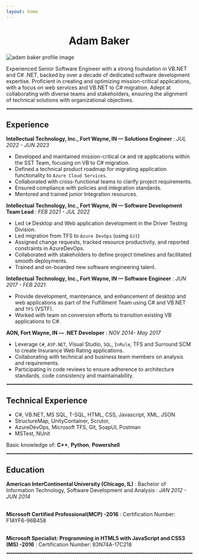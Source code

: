 ```yaml
---
layout: home
---
```


<h1 style="text-align:center">Adam Baker</h1>

<img id="profile-image" src="/WebPortfolio/assets/images/user.png" alt="adam baker profile image" style="display: block; margin-left: auto; margin-right: auto;"/>

Experienced Senior Software Engineer with a strong foundation in VB.NET and C# .NET, backed by over a decade of dedicated software development expertise. Proficient in creating and optimizing mission-critical applications, with a focus on web services and VB.NET to C# migration. Adept at collaborating with diverse teams and stakeholders, ensuring the alignment of technical solutions with organizational objectives.

<hr width="100%" style="border: 1px dashed #C0C0C0" >

Experience
----------

**Intellectual Technology, Inc., Fort Wayne, IN — Solutions Engineer**
:  _JUL 2022 - JUN 2023_

- Developed and maintained mission-critical `C#` and `VB` applications within the SST Team, focusing on VB to C# migration.
- Defined a technical product roadmap for migrating application functionality to `Azure Cloud Services`.
- Collaborated with cross-functional teams to clarify project requirements.
- Ensured compliance with policies and integration standards.
- Mentored and trained junior Integration resources.

**Intellectual Technology, Inc., Fort Wayne, IN — Software Development Team Lead**
:  _FEB 2021 - JUL 2022_

- Led `C#` Desktop and Web application development in the Driver Testing Division.
- Led migration from TFS to `Azure DevOps` (using `Git`)
- Assigned change requests, tracked resource productivity, and reported constraints in AzureDevOps.
- Collaborated with stakeholders to define project timelines and facilitated smooth deployments.
- Trained and on-boarded new software engineering talent.

**Intellectual Technology, Inc., Fort Wayne, IN — Software Engineer**
:  _JUN 2017 - FEB 2021_

- Provide development, maintenance, and enhancement of desktop and web applications as part of the Fulfillment Team using C# and VB.NET and `TFS` (VSTF).
- Worked with team on conversion efforts to transition existing VB applications to C#.

**AON, Fort Wayne, IN — .NET Developer**
:  _NOV 2014- May 2017_

- Leverage `C#`, `ASP.NET`, Visual Studio, `SQL`, `InRule`, TFS and Surround SCM to create Insurance Web Rating applications.
- Collaborating with technical and business team members on analysis
and requirements.
- Participating in code reviews to ensure adherence to architecture standards,
code consistency and maintainability.

<hr width="100%" style="border: 1px dashed #C0C0C0" >

Technical Experience
--------------------

- C#, VB.NET, MS SQL, T-SQL, HTML, CSS, Javascript, XML, JSON
- StructureMap, UnityContainer, Scrutor,
- AzureDevOps, Microsoft TFS, Git, SoapUI, Postman
-  MSTest, NUnit

Basic knowledge of: **C++**, **Python**, **Powershell**

<hr width="100%" style="border: 1px dashed #C0C0C0" >

Education
---------

**American InterContinental University (Chicago, IL)**
:  Bachelor of Information Technology, Software Development and Analysis
:  _JAN 2012 - JUN 2014_
<br/><br/>

**Microsoft Certified Professional(MCP) -2016**
:  Certification Number: F1AYF6-96B458
<br/><br/>

**Microsoft Specialist: Programming in HTML5 with JavaScript and CSS3 (MS) -2016**
:  Certification Number: 83N74A-17C218

<hr width="100%" style="border: 1px dashed #C0C0C0" >